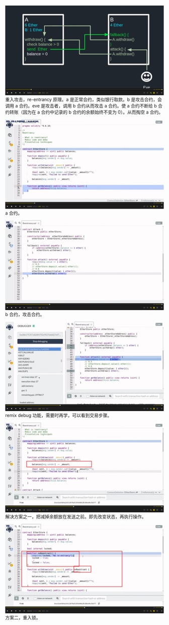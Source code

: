 ![](./img/2022-05-12-10-42-48.png)  
重入攻击，re-entrancy 原理。a 是正常合约，类似银行取款。b 是攻击合约，会调用 a 合约。eve 是攻击者，调用 b 合约从而攻击 a 合约。使 a 合约不断给 b 合约转账（因为在 a 合约中记录的 b 合约的余额始终不变为 0）。从而掏空 a 合约。

![](./img/2022-05-12-10-45-47.png)  
a 合约。

![](./img/2022-05-12-10-48-46.png)  
b 合约，攻击合约。

![](./img/2022-05-12-10-49-50.png)  
remix debug 功能，需要时再学，可以看到交易步骤。

![](./img/2022-05-12-10-52-05.png)  
解决方案之一，把减掉余额放在发送之前。即先改变状态，再执行操作。

![](./img/2022-05-12-10-54-15.png)  
方案二，重入锁。
